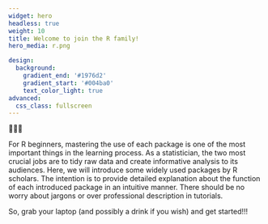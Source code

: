 ```yaml
---
widget: hero
headless: true
weight: 10
title: Welcome to join the R family!
hero_media: r.png

design:
  background:
    gradient_end: '#1976d2'
    gradient_start: '#004ba0'
    text_color_light: true
advanced:
  css_class: fullscreen
---
```

👏👏👏

For R beginners, mastering the use of each package is one of the most important things in the learning process. As a statistician, the two most crucial jobs are to tidy raw data and create informative analysis to its audiences. Here, we will introduce some widely used packages by R scholars. The intention is to provide detailed explanation about the function of each introduced package in an intuitive manner. There should be no worry about jargons or over professional description in tutorials. 


So, grab your laptop (and possibly a drink if you wish) and get started!!!

